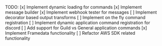 TODO:
[x] Implement dynamic loading for commands
[x] Implement message builder
[x] Implement webhook tester for messages
[ ] Implement decorator based output transforms
[ ] Implement on the fly command registration
[ ] Implement dynamic application command registration for discord
[ ] Add support for Guild vs General application commands
[x] Implement Framedata functionality
[ ] Refactor AWS SDK related functionality